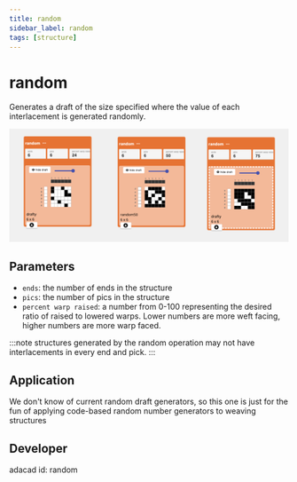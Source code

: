 ```yaml
---
title: random
sidebar_label: random
tags: [structure]
---
```

# random
Generates a draft of the size specified where the value of each interlacement is generated randomly.

![file](./img/random.png)


## Parameters
- `ends`: the number of ends in the structure
- `pics`: the number of pics in the structure
- `percent warp raised`: a number from 0-100 representing the desired ratio of raised to lowered warps. Lower numbers are more weft facing, higher numbers are more warp faced. 



:::note
structures generated by the random operation may not have interlacements in every end and pick.
:::


## Application
We don't know of current random draft generators, so this one is just for the fun of applying code-based random number generators to weaving structures

## Developer
adacad id: random

